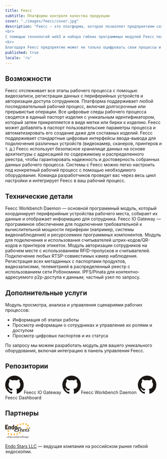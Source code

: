 ```yaml
---
title: Feecc
subtitle: Платформа контроля качества продукции
cover: "./images/feecc/cover.jpg" 
description: "Feecc — это платформа, которая позволяет предприятиям создавать и настраивать собственные системы контроля качества продуктов или услуг в соответствии со своими потребностями.
<br>
С помощью технологий web3 и набора гибких программных модулей Feecc позволяет проводить аудит доступа сотрудников к рабочему месту и извлекать все данные о рабочих процессах. Информация хранится в неизменном и безопасном хранилище с простым доступом для отдела контроля качества.
<br>
Благодаря Feecc предприятие может не только оцифровать свои процессы и избавиться от надоедливой бюрократии и судебных исков, но и привлечь внимание новых потребителей к продукту, повысив доверие к нему."
published: true
locale: 'ru'
---
```


## Возможности 

<ma-section title="Четкая связь сотрудника с продуктом">
Feecc отслеживает все этапы рабочего процесса с помощью видеозаписи, регистрации данных с периферийных устройств и авторизации доступа сотрудников. Платформа поддерживает любой последовательный рабочий процесс, включая долгосрочные или прерывистые операции.
</ma-section>

<ma-section title="Цифровой паспорт продукта">
Все цифровые следы рабочего процесса сводятся в единый паспорт изделия с уникальным идентификатором, который затем прикрепляется в виде метки или бирки к изделию. Feecc может добавлять в паспорт пользовательские параметры процесса и автоматизировать его создание даже для составных изделий.
</ma-section>

<ma-section title="Различные периферийные устройства">
Feccc поддерживает стандартные цифровые интерфейсы ввода-вывода для подключения различных устройств (видеокамер, сканеров, принтеров и т. д.)
</ma-section>

<ma-section title="Защищено распределенными технологиями">
Feecc использует безопасное хранилище данных на основе архитектуры с адресацией по содержимому и распределенного реестра, чтобы гарантировать надежность и достоверность собранных данных рабочего процесса.
</ma-section>

<ma-section title="Гибкость и поддержка разработчиков">
Системы с Feecc можно легко настроить под конкретный рабочий процесс с помощью необходимого оборудования. Команда разработчиков проведет вас через весь цикл настройки и интегрирует Feecc в ваш рабочий процесс.
</ma-section>

## Технические детали

<g-image src="./images/feecc/cover.jpg"/>

<ma-section title="Программное обеспечение рабочего места сотрудника">
Feecc Workbench Daemon — основной программный модуль, который координирует периферийные устройства рабочего места, собирает их данные и отображает информацию для сотрудника.
</ma-section>

<ma-section title="Производительный шлюз">
Feecc IO Gateway — программное обеспечение для подключения требовательной к вычислительной мощности периферии (например, системы видеонаблюдения) и ресурсоемких программных компонентов.
</ma-section>

<ma-section title="Поддержка маркировки продуктов">
Модуль для подключения и использования считывателей штрих-кодов/QR-кодов и принтеров этикеток.
</ma-section>

<ma-section title="Система авторизации сотрудников">
Модуль авторизации сотрудников на рабочем месте с использованием RFID-пропусков и считывателей.
</ma-section>

<ma-section title="Служба видеонаблюдения">
Подключение любых RTSP-совместимых камер наблюдения.
</ma-section>

<ma-section title="Защищенное ведение журнала процессов">
Регистрация всех метаданных с паспортами продуктов, видеозаписями, телеметрией в распределенный реестр с использованием сети Робономики.
</ma-section>

<ma-section title="Хранилище данных">
IPFS/Pinata для контентно-адресуемого p2p-доступа к данным; частный узел по запросу.
</ma-section>

## Дополнительные услуги

<ma-section title="Панель управления Feecc">
Модуль просмотра, анализа и управления сценариями рабочих процессов:

* Информация об этапах работы
* Просмотр информации о сотрудниках и управление их ролями и доступом
* Просмотр цифровых паспортов и их статуса

</ma-section>

<ma-section title="Поддержка нестандартного оборудования">
По запросу мы можем разработать модуль для вашего уникального оборудования, включая интеграцию в панель управления Feecc.
</ma-section>

## Репозитории

<ma-line>
    <ma-button href="https://github.com/Multi-Agent-io/feecc-io-gateway"><img src="./images/shared/GitHub.png"/><span>Feecc IO Gateway</span></ma-button>
    <ma-button href="https://github.com/Multi-Agent-io/feecc-workbench-daemon"><img src="./images/shared/GitHub.png"/><span>Feecc Workbench Daemon</span></ma-button>
    <ma-button href="https://github.com/Multi-Agent-io/feecc-analytics-backend"><img src="./images/shared/GitHub.png"/><span>Feecc Dashboard</span></ma-button>
</ma-line>

## Партнеры 

<ma-line>

![Endo-Stars Logo](./images/feecc/endostars.png)

[Endo Stars LLC](http://endo-stars.ru/en/) — ведущая компания на российском рынке гибкой эндоскопии. 

</ma-line>

